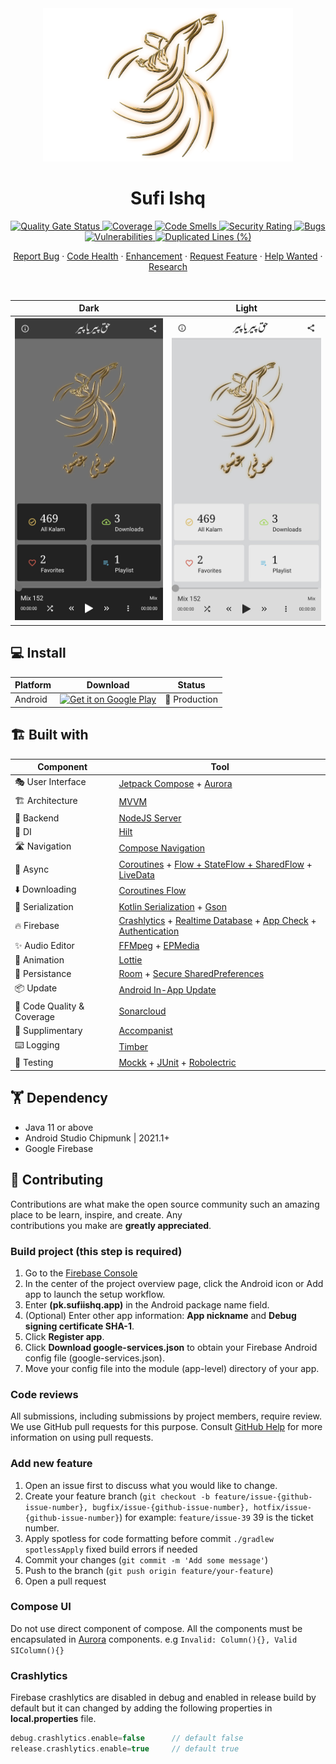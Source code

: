 <div align="center">  
<img src="app/src/main/res/drawable-xxxhdpi/logo.png?raw=true" width="400" />  
<h1 align="center">Sufi Ishq</h1>  
 
<a href="https://sonarcloud.io/summary/new_code?id=sufiishq_sufiishq-mobile">  
    <img alt="Quality Gate Status" src="https://sonarcloud.io/api/project_badges/measure?project=sufiishq_sufiishq-mobile&metric=alert_status" />  
</a>  
<a href="https://sonarcloud.io/summary/new_code?id=sufiishq_sufiishq-mobile">  
    <img alt="Coverage" src="https://sonarcloud.io/api/project_badges/measure?project=sufiishq_sufiishq-mobile&metric=coverage" />  
</a>  
<a href="https://sonarcloud.io/summary/new_code?id=sufiishq_sufiishq-mobile">  
    <img alt="Code Smells" src="https://sonarcloud.io/api/project_badges/measure?project=sufiishq_sufiishq-mobile&metric=code_smells" />  
</a>  
<a href="https://sonarcloud.io/summary/new_code?id=sufiishq_sufiishq-mobile">  
    <img alt="Security Rating" src="https://sonarcloud.io/api/project_badges/measure?project=sufiishq_sufiishq-mobile&metric=security_rating" />  
</a>  
<a href="https://sonarcloud.io/summary/new_code?id=sufiishq_sufiishq-mobil">  
    <img alt="Bugs" src="https://sonarcloud.io/api/project_badges/measure?project=sufiishq_sufiishq-mobile&metric=bugs" />  
</a>  
<a href="https://sonarcloud.io/summary/new_code?id=sufiishq_sufiishq-mobile">  
    <img alt="Vulnerabilities" src="https://sonarcloud.io/api/project_badges/measure?project=sufiishq_sufiishq-mobile&metric=vulnerabilities" />  
</a>  
<a href="https://sonarcloud.io/summary/new_code?id=sufiishq_sufiishq-mobile">  
    <img alt="Duplicated Lines (%)" src="https://sonarcloud.io/api/project_badges/measure?project=sufiishq_sufiishq-mobile&metric=duplicated_lines_density" />  
</a>

<br />

<p>
<a href="https://github.com/sufiishq/sufiishq-mobile/issues/new/choose">Report Bug</a>  
·  
<a href="https://github.com/sufiishq/sufiishq-mobile/issues/new/choose">Code Health</a>  
·  
<a href="https://github.com/sufiishq/sufiishq-mobile/issues/new/choose">Enhancement</a>  
·  
<a href="https://github.com/sufiishq/sufiishq-mobile/issues/new/choose">Request Feature</a>  
·  
<a href="https://github.com/sufiishq/sufiishq-mobile/issues/new/choose">Help Wanted</a>  
·  
<a href="https://github.com/sufiishq/sufiishq-mobile/issues/new/choose">Research</a>  
</p>
<br />
</div>  



| Dark | Light |
|-------|------|
|![](.github/screenshot_dark.jpg)|![](.github/screenshot_light.jpg)

## 💻 Install

| Platform | Download | Status |  
|----------|----------|--------|  
| Android  |<a href='https://play.google.com/store/apps/details?id=pk.sufiishq.app'><img alt='Get it on Google Play' src='https://play.google.com/intl/en_us/badges/static/images/badges/en_badge_web_generic.png' width="200"/></a>| 💚 Production |  

## 🏗️️ Built with

| Component                   | Tool                                                                                                                                                                                                                                                                                 |  
|-----------------------------|--------------------------------------------------------------------------------------------------------------------------------------------------------------------------------------------------------------------------------------------------------------------------------------|  
| 🎭  User Interface          | [Jetpack Compose](https://developer.android.com/jetpack/compose) + [Aurora](https://github.com/sufiishq/sufiishq-mobile/tree/master/aurora)                                                                                                                                          |  
| 🏗  Architecture            | [MVVM](https://en.wikipedia.org/wiki/Model%E2%80%93view%E2%80%93viewmodel)                                                                                                                                                                                                           |  
| 🧠  Backend                 | [NodeJS Server](https://nodejs.org/en/)                                                                                                                                                                                                                                              |  
| 💉  DI                      | [Hilt](https://dagger.dev/hilt/)                                                                                                                                                                                                                                                     |  
| 🛣️  Navigation             | [Compose Navigation](https://developer.android.com/jetpack/compose/navigation)                                                                                                                                                                                                       |  
| 🌊  Async                   | [Coroutines](https://kotlinlang.org/docs/coroutines-overview.html) + [Flow + StateFlow + SharedFlow](https://kotlin.github.io/kotlinx.coroutines/kotlinx-coroutines-core/kotlinx.coroutines.flow/) + [LiveData](https://developer.android.com/topic/libraries/architecture/livedata) |  
| ⬇️ Downloading              | [Coroutines Flow](https://kotlinlang.org/docs/coroutines-overview.html)                                                                                                                                                                                                              |  
| 📄  Serialization           | [Kotlin Serialization](https://github.com/Kotlin/kotlinx.serialization) + [Gson](https://github.com/google/gson)                                                                                                                                                                                                   |  
| 🔥  Firebase                | [Crashlytics](https://firebase.google.com/docs/crashlytics) + [Realtime Database](https://firebase.google.com/products/realtime-database) + [App Check](https://firebase.google.com/products/app-check) + [Authentication](https://firebase.google.com/products/auth)                |  
| ✨  Audio Editor             | [FFMpeg](https://ffmpeg.org/) + [EPMedia](https://github.com/yangjie10930/EpMedia)                                                                                                                                                                                                   |
| 🔀  Animation               | [Lottie](https://lottiefiles.com/)                                                                                                                                                                                                                                                   |
| 💾  Persistance             | [Room](https://developer.android.com/training/data-storage/room) + [Secure SharedPreferences](https://developer.android.com/topic/security/data)                                                                                                                                     |  
| 📦️  Update                 | [Android In-App Update](https://developer.android.com/guide/playcore/in-app-updates/kotlin-java)                                                                                                                                                                                     |  
| 🧐  Code Quality & Coverage | [Sonarcloud](https://sonarcloud.io/)                                                                                                                                                                                                                                                 |  
| 🔧  Supplimentary           | [Accompanist](https://github.com/google/accompanist)                                                                                                                                                                                                                                 |  
| ⌨️  Logging                 | [Timber](https://github.com/JakeWharton/timber)                                                                                                                                                                                                                                      |  
| 🧪  Testing                 | [Mockk](https://mockk.io/) + [JUnit](https://github.com/junit-team/junit5) + [Robolectric](http://robolectric.org/)                                                                                                                                                                  |  

## 🏋 Dependency

- Java 11 or above
- Android Studio Chipmunk | 2021.1+
- Google Firebase

## 🤝 Contributing

Contributions are what make the open source community such an amazing place to be learn, inspire, and create. Any  
contributions you make are **greatly appreciated**.

### Build project (this step is required)
1. Go to the [Firebase Console](https://console.firebase.google.com/)
2. In the center of the project overview page, click the Android icon or Add app to launch the setup workflow.
3. Enter **(pk.sufiishq.app)** in the Android package name field.
4. (Optional) Enter other app information: **App nickname** and **Debug signing certificate SHA-1**.
5. Click **Register app**.
6. Click **Download google-services.json** to obtain your Firebase Android config file (google-services.json).
7. Move your config file into the module (app-level) directory of your app.

### Code reviews
All submissions, including submissions by project members, require review. We use GitHub pull requests for this purpose. Consult [GitHub Help](https://help.github.com/articles/about-pull-requests/) for more information on using pull requests.

### Add new feature
1. Open an issue first to discuss what you would like to change.
2. Create your feature branch (`git checkout -b feature/issue-{github-issue-number}, bugfix/issue-{github-issue-number}, hotfix/issue-{github-issue-number}`) for example: `feature/issue-39` 39 is the ticket number.
3. Apply spotless for code formatting before commit `./gradlew spotlessApply` fixed build errors if needed
4. Commit your changes (`git commit -m 'Add some message'`)
5. Push to the branch (`git push origin feature/your-feature`)
6. Open a pull request

### Compose UI
Do not use direct component of compose. All the components must be encapsulated in [Aurora](https://github.com/sufiishq/sufiishq-mobile/tree/master/aurora) components. e.g `Invalid: Column(){}, Valid SIColumn(){}`

### Crashlytics
Firebase crashlytics are disabled in debug and enabled in release build by default but it can changed by adding the following properties in **local.properties** file.

```groovy
debug.crashlytics.enable=false      // default false
release.crashlytics.enable=true     // default true
```